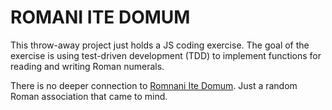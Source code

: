 # ROMANI ITE DOMUM

This throw-away project just holds a JS coding exercise.
The goal of the exercise is using test-driven development (TDD) to implement functions for reading and writing Roman numerals.

There is no deeper connection to [Romnani Ite Domum](https://www.youtube.com/watch?v=IIAdHEwiAy8).
Just a random Roman association that came to mind.
